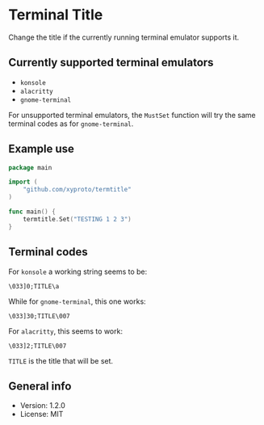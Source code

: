 # Terminal Title

Change the title if the currently running terminal emulator supports it.

## Currently supported terminal emulators

* `konsole`
* `alacritty`
* `gnome-terminal`

For unsupported terminal emulators, the `MustSet` function will try the same terminal codes as for `gnome-terminal`.

## Example use

~~~go
package main

import (
    "github.com/xyproto/termtitle"
)

func main() {
    termtitle.Set("TESTING 1 2 3")
}
~~~

## Terminal codes

For `konsole` a working string seems to be:

    \033]0;TITLE\a

While for `gnome-terminal`, this one works:

    \033]30;TITLE\007

For `alacritty`, this seems to work:

    \033]2;TITLE\007

`TITLE` is the title that will be set.

## General info

* Version: 1.2.0
* License: MIT
